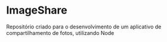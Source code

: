 # ImageShare
Repositório criado para o desenvolvimento de um aplicativo de compartilhamento de fotos, utilizando Node
